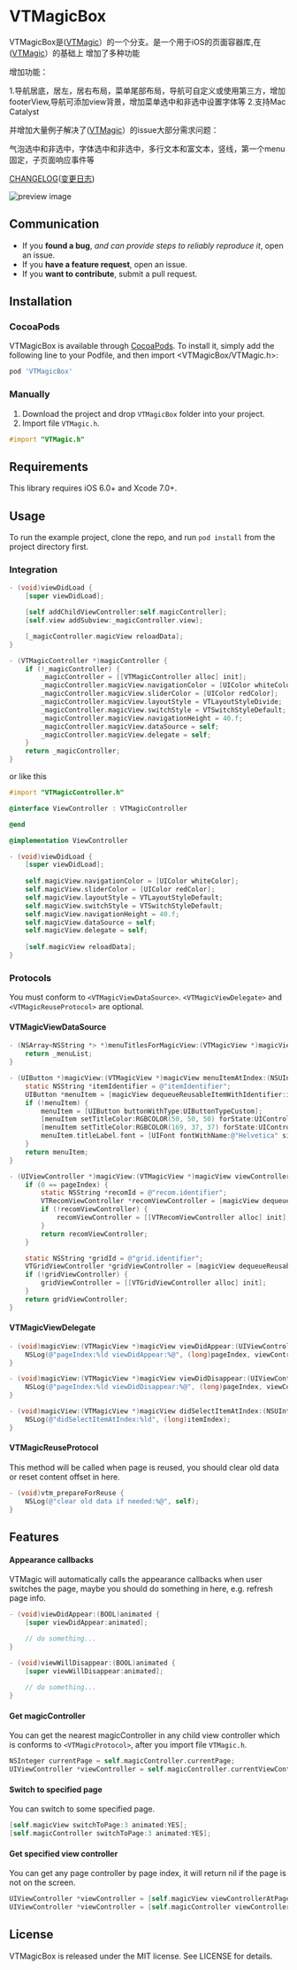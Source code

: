 # VTMagicBox
VTMagicBox是([VTMagic](https://github.com/tianzhuo112/VTMagic)）的一个分支。是一个用于iOS的页面容器库,在([VTMagic](https://github.com/tianzhuo112/VTMagic)）的基础上 增加了多种功能



增加功能：


1.导航居底，居左，居右布局，菜单尾部布局，导航可自定义或使用第三方，增加footerView,导航可添加view背景，增加菜单选中和非选中设置字体等
2.支持Mac Catalyst

并增加大量例子解决了([VTMagic](https://github.com/tianzhuo112/VTMagic)）的issue大部分需求问题：


气泡选中和非选中，字体选中和非选中，多行文本和富文本，竖线，第一个menu固定，子页面响应事件等


[CHANGELOG][CHANGELOG_EN]\([变更日志][CHANGELOG_CN])

![preview image](Gif/magic.gif)


## Communication
- If you **found a bug**, *and can provide steps to reliably reproduce it*, open an issue.
- If you **have a feature request**, open an issue.
- If you **want to contribute**, submit a pull request.


## Installation

### CocoaPods

VTMagicBox is available through [CocoaPods](http://cocoapods.org). To install
it, simply add the following line to your Podfile, and then import <VTMagicBox/VTMagic.h>:

```ruby
pod 'VTMagicBox'
```

### Manually

1. Download the project and drop `VTMagicBox` folder into your project.
2. Import file `VTMagic.h`.

```objective-c
#import "VTMagic.h"
```

## Requirements

This library requires iOS 6.0+ and Xcode 7.0+.

## Usage

To run the example project, clone the repo, and run `pod install` from the project directory first.

### Integration

```objective-c
- (void)viewDidLoad {
    [super viewDidLoad];

    [self addChildViewController:self.magicController];
    [self.view addSubview:_magicController.view];

    [_magicController.magicView reloadData];
}

- (VTMagicController *)magicController {
    if (!_magicController) {
        _magicController = [[VTMagicController alloc] init];
        _magicController.magicView.navigationColor = [UIColor whiteColor];
        _magicController.magicView.sliderColor = [UIColor redColor];
        _magicController.magicView.layoutStyle = VTLayoutStyleDivide;
        _magicController.magicView.switchStyle = VTSwitchStyleDefault;
        _magicController.magicView.navigationHeight = 40.f;
        _magicController.magicView.dataSource = self;
        _magicController.magicView.delegate = self;
    }
    return _magicController;
}
```
or like this
```objective-c
#import "VTMagicController.h"

@interface ViewController : VTMagicController

@end
```

```objective-c
@implementation ViewController

- (void)viewDidLoad {
    [super viewDidLoad];
    
    self.magicView.navigationColor = [UIColor whiteColor];
    self.magicView.sliderColor = [UIColor redColor];
    self.magicView.layoutStyle = VTLayoutStyleDefault;
    self.magicView.switchStyle = VTSwitchStyleDefault;
    self.magicView.navigationHeight = 40.f;
    self.magicView.dataSource = self;
    self.magicView.delegate = self;
    
    [self.magicView reloadData];
}
```

### Protocols

You must conform to `<VTMagicViewDataSource>`. `<VTMagicViewDelegate>` and `<VTMagicReuseProtocol>` are optional.

####  VTMagicViewDataSource

```objective-c
- (NSArray<NSString *> *)menuTitlesForMagicView:(VTMagicView *)magicView {
    return _menuList;
}

- (UIButton *)magicView:(VTMagicView *)magicView menuItemAtIndex:(NSUInteger)itemIndex {
    static NSString *itemIdentifier = @"itemIdentifier";
    UIButton *menuItem = [magicView dequeueReusableItemWithIdentifier:itemIdentifier];
    if (!menuItem) {
        menuItem = [UIButton buttonWithType:UIButtonTypeCustom];
        [menuItem setTitleColor:RGBCOLOR(50, 50, 50) forState:UIControlStateNormal];
        [menuItem setTitleColor:RGBCOLOR(169, 37, 37) forState:UIControlStateSelected];
        menuItem.titleLabel.font = [UIFont fontWithName:@"Helvetica" size:16.f];
    }
    return menuItem;
}

- (UIViewController *)magicView:(VTMagicView *)magicView viewControllerAtPage:(NSUInteger)pageIndex {
    if (0 == pageIndex) {
        static NSString *recomId = @"recom.identifier";
        VTRecomViewController *recomViewController = [magicView dequeueReusablePageWithIdentifier:recomId];
        if (!recomViewController) {
            recomViewController = [[VTRecomViewController alloc] init];
        }
        return recomViewController;
    }

    static NSString *gridId = @"grid.identifier";
    VTGridViewController *gridViewController = [magicView dequeueReusablePageWithIdentifier:gridId];
    if (!gridViewController) {
        gridViewController = [[VTGridViewController alloc] init];
    }
    return gridViewController;
}
```

#### VTMagicViewDelegate

```objective-c
- (void)magicView:(VTMagicView *)magicView viewDidAppear:(UIViewController *)viewController atPage:(NSUInteger)pageIndex {
    NSLog(@"pageIndex:%ld viewDidAppear:%@", (long)pageIndex, viewController.view);
}

- (void)magicView:(VTMagicView *)magicView viewDidDisappear:(UIViewController *)viewController atPage:(NSUInteger)pageIndex {
    NSLog(@"pageIndex:%ld viewDidDisappear:%@", (long)pageIndex, viewController.view);
}

- (void)magicView:(VTMagicView *)magicView didSelectItemAtIndex:(NSUInteger)itemIndex {
    NSLog(@"didSelectItemAtIndex:%ld", (long)itemIndex);
}
```

#### VTMagicReuseProtocol

This method will be called when page is reused, you should clear old data or reset content offset in here.

```objective-c
- (void)vtm_prepareForReuse {
    NSLog(@"clear old data if needed:%@", self);
}
```

## Features

#### Appearance callbacks

VTMagic will automatically calls the appearance callbacks when user switches the page, maybe you should do something in here, e.g. refresh page info.

```objective-c
- (void)viewDidAppear:(BOOL)animated {
    [super viewDidAppear:animated];

    // do something...
}

- (void)viewWillDisappear:(BOOL)animated {
    [super viewWillDisappear:animated];
    
    // do something...
}

```

#### Get magicController

You can get the nearest magicController in any child view controller which is conforms to `<VTMagicProtocol>`, after you import file `VTMagic.h`.

```objective-c
NSInteger currentPage = self.magicController.currentPage;
UIViewController *viewController = self.magicController.currentViewController;
```

#### Switch to specified page

You can switch to some specified page.

```objective-c
[self.magicView switchToPage:3 animated:YES];
[self.magicController switchToPage:3 animated:YES];
```
#### Get specified view controller

You can get any page controller by page index, it will return nil if the page is not on the screen.

```objective-c
UIViewController *viewController = [self.magicView viewControllerAtPage:3];
UIViewController *viewController = [self.magicController viewControllerAtPage:3];
```


## License

VTMagicBox is released under the MIT license. See LICENSE for details.



<!-- external links -->

[CHANGELOG_CN]: CHANGELOG_CN.md
[CHANGELOG_EN]: CHANGELOG_EN.md

